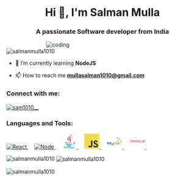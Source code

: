 
<h1 align="center">Hi 👋, I'm Salman Mulla</h1>
<h3 align="center">A passionate Software developer from India</h3>
<img align="right" alt="coding" width="400" src="https://user-images.githubusercontent.com/55389276/140866485-8fb1c876-9a8f-4d6a-98dc-08c4981eaf70.gif">
<p align="left"> <img src="https://komarev.com/ghpvc/?username=salmanmulla1010&label=Profile%20views&color=0e75b6&style=flat" alt="salmanmulla1010" /> </p>

- 🌱 I’m currently learning **NodeJS**

- 📫 How to reach me **mullasalman1010@gmail.com**


<h3 align="left">Connect with me:</h3>
<p align="left">
<a href="https://instagram.com/sam1010__" target="blank"><img align="center" src="https://raw.githubusercontent.com/rahuldkjain/github-profile-readme-generator/master/src/images/icons/Social/instagram.svg" alt="sam1010__" height="30" width="40" /></a>
</p>

<h3 align="left">Languages and Tools:</h3>
<p align="left">
<a href="https://www.ReactJs.com" target="_blank" rel="noreferrer"> <img src="https://upload.wikimedia.org/wikipedia/commons/thumb/a/a7/React-icon.svg/768px-React-icon.svg.png" alt="React" width="45" height="40"/> </a>&nbsp;&nbsp;&nbsp;
<a href="https://www.NodeJs.com" target="_blank" rel="noreferrer"> <img src="https://cdn4.iconfinder.com/data/icons/logos-3/454/nodejs-new-pantone-white-512.png" alt="Node" width="45" height="40"/> </a> &nbsp;&nbsp;&nbsp;
<a href="https://www.java.com" target="_blank" rel="noreferrer"> <img src="https://raw.githubusercontent.com/devicons/devicon/master/icons/java/java-original.svg" alt="java" width="40" height="40"/> </a>&nbsp;&nbsp;&nbsp;
<a href="https://developer.mozilla.org/en-US/docs/Web/JavaScript" target="_blank" rel="noreferrer"> <img src="https://raw.githubusercontent.com/devicons/devicon/master/icons/javascript/javascript-original.svg" alt="javascript" width="40" height="40"/> </a>&nbsp;&nbsp;&nbsp; <a href="https://www.mysql.com/" target="_blank" rel="noreferrer"> <img src="https://raw.githubusercontent.com/devicons/devicon/master/icons/mysql/mysql-original-wordmark.svg" alt="mysql" width="40" height="40"/> </a>&nbsp;&nbsp;&nbsp; <a href="https://www.oracle.com/" target="_blank" rel="noreferrer"> <img src="https://raw.githubusercontent.com/devicons/devicon/master/icons/oracle/oracle-original.svg" alt="oracle" width="40" height="40"/> </a>&nbsp;&nbsp;&nbsp; </p>

<p><img align="left" src="https://github-readme-stats.vercel.app/api/top-langs?username=salmanmulla1010&show_icons=true&locale=en&layout=compact" alt="salmanmulla1010" /></p>

<p>&nbsp;<img align="center" src="https://github-readme-stats.vercel.app/api?username=salmanmulla1010&show_icons=true&locale=en" alt="salmanmulla1010" /></p>

<p><img align="center" src="https://github-readme-streak-stats.herokuapp.com/?user=salmanmulla1010&" alt="salmanmulla1010" /></p>


